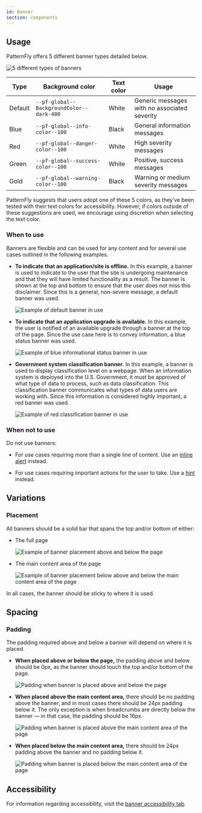 ```yaml
---
id: Banner
section: components
---
```


## Usage

PatternFly offers 5 different banner types detailed below.
 
<img src="./img/banner-types.png" alt="5 different types of banners"/>
 
|Type |Background color |Text color | Usage |
|-|-|-|-|
| Default | `--pf-global--BackgroundColor--dark-400` | White | Generic messages with no associated severity |
| Blue | `--pf-global--info-color--100` | Black | General information messages |
| Red | `--pf-global--danger-color--100` | White | High severity messages
| Green | `--pf-global--success-color--100` | White | Positive, success messages |
| Gold | `--pf-global--warning-color--100` | Black | Warning or medium severity messages |

PatternFly suggests that users adopt one of these 5 colors, as they’ve been tested with their text colors for accessibility. However, if colors outside of these suggestions are used, we encourage using discretion when selecting the text color.

### When to use
 
Banners are flexible and can be used for any content and for several use cases outlined in the following examples.
 
- **To indicate that an application/site is offline.** In this example, a banner is used to indicate to the user that the site is undergoing maintenance and that they will have limited functionality as a result. The banner is shown at the top and bottom to ensure that the user does not miss this disclaimer. Since this is a general, non-severe message, a default banner was used.
 
   <img src="./img/example-1.png" alt="Example of default banner in use" />
 
- **To indicate that an application upgrade is available.** In this example, the user is notified of an available upgrade through a banner at the top of the page. Since the use case here is to convey information, a blue status banner was used.
 
   <img src="./img/example-2.png" alt="Example of blue informational status banner in use" />
 
- **Government system classification banner.** In this example, a banner is used to display classification level on a webpage. When an information system is deployed into the U.S. Government, it must be approved of what type of data to process, such as data classification. This classification banner communicates what types of data users are working with. Since this information is considered highly important, a red banner was used.
 
   <img src="./img/example-3.png" alt="Example of red classification banner in use" />

### When not to use

Do not use banners: 

- For use cases requiring more than a single line of content. Use an [inline alert](/components/alert/design-guidelines#inline-alerts) instead.

- For use cases requiring important actions for the user to take. Use a [hint](/components/hint/design-guidelines) instead. 

## Variations 

### Placement
 
All banners should be a solid bar that spans the top and/or bottom of either:
- The full page
 
   <img src="./img/placement-1.png" alt="Example of banner placement above and below the page" />
 
- The main content area of the page
 
   <img src="./img/placement-2.png" alt="Example of banner placement below above and below the main content area of the page" />
 
In all cases, the banner should be sticky to where it is used.

## Spacing

### Padding
 
The padding required above and below a banner will depend on where it is placed.
 
- **When placed above or below the page,** the padding above and below should be 0px, as the banner should touch the top and/or bottom of the page.
 
  <img src="./img/placement-1.png" alt="Padding when banner is placed above and below the page" />
 
- **When placed above the main content area,** there should be no padding above the banner, and in most cases there should be 24px padding below it. The only exception is when breadcrumbs are directly below the banner &mdash; in that case, the padding should be 16px.

  <img src="./img/placement-2.png" alt="Padding when banner is placed above the main content area of the page" />

- **When placed below the main content area,** there should be 24px padding above the banner and no padding below it.

  <img src="./img/placement-3.png" alt="Padding when banner is placed below the main content area of the page" />
 
## Accessibility 

For information regarding accessibility, visit the [banner accessibility tab](/components/banner/accessibility).
